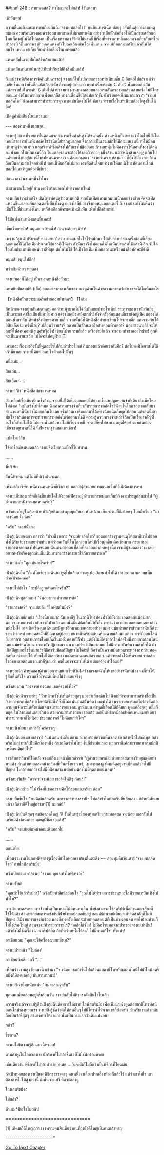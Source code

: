 ##บทที่ 248 : ถ่ายทอดสด? ทำไมผมจะไม่กล้า!
สี่วันต่อมา

เช้าวันศุกร์

ความตื่นตะลึงและการถกเถียงกันถึง ‘จางเย่ทอล์คโชว์’ บนอินเทอร์เน็ต ค่อยๆ กลับคืนสู่ความสมเหตุสมผล ความร้อนแรงของหัวข้อสนทนาซาลงไม่มากเท่าเดิม อย่างไรเสียหัวข้อที่ต่อให้เป็นกระแสสักแค่ไหนก็คงอยู่ไม่ได้ไปตลอด เป็นเรื่องธรรมดา ฟังว่าไม่นานนี้มีเรื่องที่ดาราเกาหลีหลอกลวงเกี่ยวกับเครื่องสำอางที่ ‘เป็นธรรมชาติ’ ทุกคนต่างหันไปถกเถียงกันเรื่องนั้นแทน จางเย่ที่ตกกระแสไปแล้วก็ไม่ได้สนใจ เพราะเขาเก็บเกี่ยวค่าชื่อเสียงไว้มากพอแล้ว

แฟนคลับในเวยป๋อใกล้ถึงเก้าแสนแล้ว!

แฟนคลับเดนตายในกรุ๊ปเทียปาก็พุ่งไปถึงสี่หมื่นแล้ว!

ถึงแม้ว่าจะมีเรื่องการจัดอันดับดาราอยู่ จางเย่ก็ไม่ใช่ปลายแถวของทำเนียบชั้น C อีกต่อไปแล้ว แต่ว่าเขยิบขึ้นมากว่านั้นอีกแปดเก้าลำดับ ถึงจะอยู่ปลายแถว แต่ทำเนียบระดับ C กับ D นั้นแตกต่างกัน แต่ละรายชื่อในระดับ C เต็มไปด้วยของแท้ ผ่านบททดสอบและการกลั่นกรองมาแล้วหลายครั้ง ไม่มีใครอ่อนแอ ดังนั้นแค่รายการเพิ่งออกก็สามารถเลื่อนขึ้นได้แปดเก้าขั้น นับว่ายอดเยี่ยมมากแล้ว ถ้า ‘จางเย่ทอล์คโชว์’ ยังคงสามารถทำรายการคุณภาพเช่นนี้ต่อไปได้ ชัดเจนว่ารายชื่อในทำเนียบต้องไต่สูงขึ้นได้อีก!

เปิดดูค่าชื่อเสียงในแหวนเกม

--- สองล้านหนึ่งแสนจุด!

จางเย่รู้ว่าการที่รายการในตอนแรกสามารถขึ้นลำดับสูงได้ขนาดนั้น ส่วนหนึ่งเป็นเพราะว่าโลกใบนี้ยังไม่เคยมีรายการบันเทิงทอล์คโชว์ชนิดนี้ปรากฏมาก่อน จึงกลายเป็นแรงผลักให้มีกระแสเช่นนี้ ทำให้มีคนเข้ามาดูจำนวนมาก และสร้างค่าชื่อเสียงให้กับเขาไม่น้อยเลย ถ้าชายหนุ่มไม่ต้องการให้ตอนที่สองได้ลดลง ยังอยากให้เป็นเช่นนี้อีก ในแต่ละตอนจะต้องได้ยอดวิวราวๆ หนึ่งล้าน แม้ว่าหนึ่งล้านจะดูสูงเกินไป แต่ตอนที่เขาอยู่สถานีโทรทัศน์นครหลวง แต่ละตอนของ ‘จางเย่พิเคราะห์สามก๊ก’ ก็ยังไปถึงหลายล้าน ถือเป็นความสำเร็จอย่างยิ่ง! ตอนนี้หันกลับไปมอง การตัดสินใจมาทำงานให้สถานีโทรทัศน์ออนไลน์บอกได้เลยว่าถูกต้องทีเดียว!

ก่อนเวลาเริ่มงานหนึ่งชั่วโมง

ต่งซานซานไม่อยู่ที่บ้าน เธอรีบร้อนออกไปทำรายการใหม่

จางเย่กินข้าวเช้าเสร็จ เปิดโทรทัศน์ดูข่าวตามปกติ จากนั้นเปิดแหวนเกมบนนิ้วก้อยข้างซ้าย คิดจะเปิดแหวนขึ้นมาลองจับลอตเตอรี่เสี่ยงโชคดู อย่างไรก็ยังว่างจึงกดหมุนลอตเตอรี่ ถึงจางเย่จะยังไม่เห็นว่าเข็มชี้ไปที่ตำแหน่งไหน เขาก็ยังเลือกที่จะกดเพิ่มเดิมพัน เพิ่มไปอีกสิบเท่า!

ใช้มันทั้งล้านหนึ่งแสนนี่แหละ!

เข็มเริ่มกระดิก! หมุนอย่างบ้าคลั่ง! ก่อนจะค่อยๆ ช้าลง!

เพราะ ‘ลูกเต๋าปรับระดับความยาก’ สร้างบาดแผลในใจไว้หนักมากให้กับจางเย่ สองครั้งก่อนที่เสี่ยงลอตเตอรี่ก็ได้ไอเท็มประเภทใช้แล้วทิ้งให้เขา ดังนั้นเขาจึงไม่อยากได้ไอเท็มประเภทใช้แล้วทิ้งอีก จับได้ไอเท็มประเภทพิเศษนับว่าดีที่สุด ต่อให้ไม่ใช่ ได้เป็นไอเท็มเพิ่มค่าสถานะหรือหนังสือทักษะก็ยังดี

หมุนสิ! หมุนไปอีก!

ทว่าเข็มค่อยๆ หยุดลง

จางเย่มอง ก็ได้อยู่ เป็นหมวดหนังสือทักษะ

เขาหยิบหีบสมบัติ (เล็ก) ออกมาจากช่องเก็บของ มองดูด้านในด้วยความคาดหวังว่าเขาจะได้ไอเท็มอะไร

【หนังสือทักษะระบบเครือข่ายคอมพิวเตอร์】 11 เล่ม

สีหน้าของจางเย่พลันสลดหดหู่ อดก่ายหน้าผากไม่ได้ นี่มันขยะบ้าอะไรเนี่ย! รายการของเขานับวันยิ่งเป็นกระแส ค่าชื่อเสียงยิ่งมายิ่งมาก แต่ว่าโชคยิ่งมายิ่งตกต่ำ! ยังจำครั้งก่อนตอนที่เขายังอยู่เมืองหลวงได้ ตอนนั้นเขาจับได้หนังสือทักษะมวยไทเก็ก จากนั้นยังได้หนังสือทักษะเขียนโปรแกรมอีก แถมรวมกันได้ยี่สิบเอ็ดเล่ม ครั้งนี้ล่ะ? เปลี่ยนวิชาแล้ว? กลายเป็นทักษะเครือข่าวคอมพิวเตอร์? น้องสาวนายสิ! จะให้ลูกพี่ไปสอนคอมพิวเตอร์หรือไง! เขียนโปรแกรมก็แล้ว เครือข่ายก็แล้ว จะเอามาทำซากอะไรฟระ! ลูกพี่จะเป็นดารานะเว้ย ไม่ได้จะไปอยู่ฝ่าย IT!

เอาเถอะ เรื่องมาถึงขั้นนี้พูดอะไรไปก็เปล่าประโยชน์ กินก่อนแล้วค่อยว่ากันอีกที ต่อไปคงมีโอกาสได้ใช้เจ้านี่แหละ จางเย่ได้แต่ปลอบใจตัวเองไปงั้นๆ

หนึ่งเล่ม...

สิบเล่ม...

สิบเอ็ดเล่ม...

จางเย่ ‘กิน’ หนังสือทักษะจนหมด

ยังเหลือค่าชื่อเสียงอีกหนึ่งล้าน จางเย่ไม่ได้เสี่ยงลอตเตอรี่ต่อ เขาซื้อแคปซูลความจำทีเดียวสิบเม็ดโดยไม่ลังเล กินมันเข้าไปทั้งหมด ดึงเอาความทรงจำเกี่ยวกับรายการทอล์คโชว์ดังๆ ในโลกของเขากลับมา จำนวนเท่านี้นับว่าไม่มากเกินไปเลย ครั้งก่อนเขาดึงออกมาได้เพียงน้อยนิดก็หยุดไปก่อน แต่ตอนนี้เขามั่นใจว่าถ้าต้องการจะทำรายการทอล์คโชว์ออกมาให้ดี ความรู้ความทรงจำเหล่านี้ถือเป็นเรื่องสำคัญที่อะไรก็เทียบไม่ได้ ไม่อย่างนั้นแล้วหากไม่มีเรื่องพวกนี้ จางเย่ก็คงไม่สามารถพูดได้อย่างแคล่วคล่องเชี่ยวชาญขนาดนี้ได้ นี่เป็นรากฐานของเขาเชียว!

แปดโมงสี่สิบ

ใช้ค่าชื่อเสียงหมดแล้ว จางเย่จึงเรียกรถแท็กซี่ไปทำงาน


……


ที่บริษัท

วันนี้ฟ้าครึ้ม แต่ไม่มีทีท่าว่าฝนจะตก

เพิ่งมาถึงบริษัท พนักงานคนหนึ่งก็เรียกเขา บอกว่าผู้อำนวยการแผนกเว็บทีวีเฝิงต้องการพบ

จางเย่เก็บของเสร็จก็เดินขึ้นบันไดไปยังออฟฟิศของผู้อำนวยการแผนกเว็บทีวี เคาะประตูก่อนเข้าไป "ผู้อำนวยการเฝิงหาผมเหรอครับ?"

หวังสยงก็อยู่ในห้องด้วย เฝิงกุ้ยฉินกำลังพูดคุยกับเขา หันหน้ามาเห็นจางเย่ก็ยิ้มน้อยๆ โบกมือเรียก "มา จางน้อย นั่งก่อน"

"ครับ" จางเย่นั่งลง

เฝิงกุ้ยฉินมองเขา กล่าวว่า "ช่วงนี้รายการ ‘จางเย่ทอล์คโชว์’ ของเธอสร้างฐานคนดูให้สถานีเราไม่น้อย ทั้งได้รับเสียงชมเชยท่วมท้น แต่ว่าสองวันนี้ในโลกออนไลน์มีเรื่องผุดขึ้นค่อนข้างมาก กระแสของรายการเธอตกลงไปนิดหน่อย ฉันเกรงว่าตอนที่สองที่จะออกอากาศพรุ่งนี้อาจจะมีผู้ชมลดลงบ้าง เลยอยากหารือเรื่องลูกเล่นเพิ่มเติมมาช่วยสร้างกระแสให้กับรายการเธอ”

จางเย่สงสัย "ลูกเล่นอะไรครับ?"

เฝิงกุ้ยฉินยิ้ม "ก็แค่ไอเดียของฉันนะ พูดไปแล้วอาจจะดูเพ้อเจ้อจนทำไม่ได้ เลยอยากถามความเห็นส่วนตัวของเธอ"

จางเย่ไม่เข้าใจ "สรุปคือลูกเล่นอะไรครับ?"

เฝิงกุ้ยฉินพูดออกมา "ฉันอยากจะทำรายการสด"

"รายการสด?" จางเย่ตะลึง "ไลฟ์สตรีมมิ่ง?"

เฝิงกุ้ยฉินพยักหน้า "เรื่องนี้ยากมาก ฉันเองก็รู้ ในสถานีโทรทัศน์ทั่วไปยังถ่ายทอดสดกันน้อยมาก นอกจากรายการข่าวกับแข่งกีฬาแล้ว นอกนั้นมีแต่อัดเก็บไว้ทั้งสิ้น เพราะว่าการถ่ายทอดสดคาดเดาล่วงหน้าไม่ได้ อาจเกิดเรื่องฉุกเฉินและปัญหาอีกมากมายหลายอย่างตามมา แม้แต่รายการข่าวพวกนั้นก็ด้วย ระหว่างการถ่ายทอดสดมักมีปัญหาอยู่บ่อยๆ ขนาดมีสคริปต์กับเครื่องฉายแล้วนะ แต่วงการทีวีออนไลน์ยิ่งยากกว่า อุตสาหกรรมใหม่เกิดขึ้นมาตั้งหลายปีก็จริง แต่ยังไม่มีใครกล้าไลฟ์สตรีมมิ่งรายการออนไลน์เลย แม้แต่คนในวงการเองยังปฏิเสธเพราะพวกเขาคิดว่ามันยากมาก ไม่มีทางการันตีความสำเร็จได้ ถ้าเกิดปัญหาอะไรขึ้นมาแล้วพิธีกรรับมือแก้ปัญหาไม่ได้ล่ะก็ ถือว่าเป็นความผิดพลาดระหว่างการถ่ายทอดสดที่อาจถึงตายได้ เทียบไม่ได้เลยกับความผิดพลาดตอนอัดรายการ แต่ว่าพอฉันได้เห็นรายการทอล์คโชว์ของเธอตอนแรกแล้วก็รู้เลยว่า คนอื่นอาจจะทำไม่ได้ แต่เธอต้องทำได้แน่!"

จางเย่สะอึก คำพูดของผู้อำนวยการแผนกเว็บทีวีเฝิงสร้างแรงกดดันให้เขาอย่างหนักหน่วง แต่ก็ทำให้รู้สึกตื้นตันใจ ความเชื่อใจระดับนี้หาไม่ง่ายเลยจริงๆ

หวังสยงถาม "อาจารย์จางน้อย เธอคิดว่ายังไง?"

เฝิงกุ้ยฉินหัวเราะฮ่าๆ "หัวหน้าหวังไม่เห็นด้วยสุดๆ มองว่าเสี่ยงเกินไป ถึงแม้ว่าจะสามารถสร้างชื่อเป็น ‘รายการแรกที่กล้าทำไลฟ์สตรีมมิ่ง’ ซึ่งก็ไม่แน่นะ แต่ฉันคิดว่าเธอทำได้ เพราะรายการเธอไม่ต้องตัดต่อ ควบคุมจังหวะได้ตั้งแต่ต้นจนจบรายการอย่างสมบูรณ์แบบ คำพูดที่เลือกใช้ก็ดีมาก พูดแค่ถึงจุดๆ หนึ่งก็หยุด ไม่ได้ข้ามเส้นเลยสักนิด ด้วยความสามารถของเธอแล้ว เธอเป็นพิธีกรมืออาชีพคนหนึ่งเลยทีเดียว ทำรายการมาก็ไม่น้อย ประสบการณ์ก็ไม่ด้อยกว่าใคร"

จางเย่นิ่งเงียบ เขากำลังใคร่ครวญ

เฝิงกุ้ยฉินมองเขากล่าวว่า "แน่นอน ฉันก็แค่ถาม อยากทราบความเห็นของเธอ กล้าหรือไม่กล้าพูด กล้าหรือไม่กล้าทำก็เป็นอีกเรื่องหนึ่ง ถ้าเธอคิดว่าไม่ไหว งั้นก็ช่างมันเถอะ พวกเราก็แค่ถ่ายรายการตามปกติเหมือนเดิมต่อไป"

ราวสิบกว่าวินาทีให้หลัง จางเย่ถึงเงยหน้าขึ้นกล่าวว่า "ผู้อำนวยการเฝิง ถ่ายทอดสดทางวิทยุผมเคยทำมาแล้ว ส่วนถ่ายทอดสดหน้ากล้องนี่เป็นครั้งแรก แต่...ผมจะลองดู ที่ผมคิดอยู่นานก็คิดแล้วว่าไม่มีปัญหา ไม่กล้าบอกว่าจะไม่มีที่ผิดพลาด แต่อย่างน้อยไม่มีจุดตายแน่นอน!"

หวังสยงรีบขัด "อาจารย์จางน้อย เธอคิดให้ดีๆ ก่อนสิ!"

เฝิงกุ้ยฉินกล่าว "ใช่ เรื่องนี้เธอควรจะคิดให้รอบคอบจริงๆ ก่อน"

จางเย่ยิ้มมั่นใจ "ผมคิดดีแล้วครับ นอกจากว่าทางสถานีฯ ไม่กล้าทำไลฟ์สตรีมมิ่งเสียเอง แต่ด้วยนิสัยผมแล้ว เกิดมาก็ดีใหญ่กว่าเขา[1] ผมกล้า!"

เฝิงกุ้ยฉินยินดีสุดๆ ตบมือฉาดใหญ่ "ดี งั้นคืนพรุ่งนี้สองทุ่มเตรียมถ่ายทอดสด จางน้อย เธอกลับไปเตรียมตัวก่อนเถอะ คอยดูฝีมือเธอแล้ว!"

"ครับ" จางเย่พยักหน้าก่อนเดินออกไป

……


ตอนเที่ยง

เพื่อนร่วมงานในออฟฟิศต่างรู้เรื่องที่ทำให้พวกเขาต้องตื่นตะลึง --- สองทุ่มคืนวันเสาร์ ‘จางเย่ทอล์คโชว์’ ถ่ายไลฟ์สตรีมมิ่ง!

หวังเป้ยเข้ามาหาจางเย่ "จางเย่ คุณจะทำไลฟ์เหรอ?"

จางเย่รับคำ

"คุณบ้าไปแล้วรึเปล่า?" หวังเป้ยทำสีหน้าอ่อนใจ "คุณไม่ได้ทำรายการข่าวนะ จะไลฟ์รายการบันเทิงไปทำไม?"

การถ่ายทอดสดรายการข่าวนั้นเป็นเพราะไม่มีหนทางอื่น ทั้งยังสามารถใช้สคริปต์เพื่ออ่านออกเสียงก็ใช้ได้แล้ว ส่วนพากย์สดการแข่งขันกีฬายังพอปลอดภัยอยู่ ขอแค่นักพากย์เติมมุกเล่าจุดสำคัญก็ไม่มีปัญหา ยังมีรายการแข่งขันร้องเพลงที่บางครั้งเลือกจะถ่ายทอดสด แต่ก็เป็นช่วงตอนจบ ต่อให้ร้องห่วยก็ไม่ใช่เรื่องใหญ่ ส่วนจางเย่ทำรายการอะไร? ทอล์คโชว์ไง! ไม่มีอะไรนอกจากปากของจางเย่เท่านั้น! แล้วยังไม่ใช้เครื่องฉายสคริปต์อีก ถ้าเกิดจำบทไม่ได้ล่ะก็ ไม่มีทางแก้ไข! พังแน่ๆ!

อาเชียนถาม "คุณจะใช้เครื่องฉายบทไหม?"

จางเย่ส่ายหน้า "ไม่ต้อง"

อาเชียนกับเสียวอวี่ "..."

เพื่อนร่วมงามสูงวัยคนหนึ่งเข้ามา "จางน้อย เธอบ้าบิ่นไปแล้วนะ สถานีโทรทัศน์ออนไลน์ไม่ทำไลฟ์สตรีมมิ่งก็มีเหตุผลอยู่ มันยากมากนะ!"

จางเย่ยังคงยิ้มหนักแน่น "ผมจะลองดูครับ"

ทุกคนเกลี้ยกล่อมอยู่ครึ่งค่อนวัน จางเย่กลับไม่ฟัง เขาตัดสินใจไปแล้ว

ความจริงแล้วจางเย่รู้ดีว่าเฝิงกุ้ยฉินต้องการให้เขาทำไลฟ์สตรีมมิ่ง เพื่อเพิ่มแรงดึงดูดต่อสถานีโทรทัศน์ออนไลน์ของพวกเขา จางเย่ยิ่งรู้ชัดว่าต่อให้คนอื่นๆ ไม่มีใครทำได้พวกเขาก็ยังจะทำ สำหรับเขาแล้วกลับถือเป็นข้อดีสุดๆ สามารถทำให้รายการนั้นเป็นกระแสกว่าเดิมแน่นอน!

กลัว?

ขี้ขลาด?

จางเย่ไม่มีความรู้สึกแบบนี้หรอก!

ตามคำพูดในโลกของเขา นักร้องที่ไม่กล้าขึ้นเวทีไม่ใช่นักร้องหรอก

เช่นเดียวกัน พิธีกรที่ไม่กล้าทำรายการสด....ถึงจะดังก็ไม่ถือว่าเป็นพิธีกรที่โดดเด่น

ถ้าเป้าหมายของเขาเป็นแค่พิธีกรธรรมดาๆ คนหนึ่งหาเลี้ยงปากเลี้ยงท้องก็แล้วไป แต่ว่าเขาไม่ใช่ เขาต้องการไปให้สูงกว่านี้ ดังนั้นจางเย่จึงคิดจะลองดู

ไลฟ์สตรีมมิ่ง?

ไม่กล้า?

ฉันแม่*มีอะไรไม่กล้า!




==============================

[1] เกิดมาก็ดีใหญ่กว่าเขา เพราะคนจีนเชื่อว่าคนที่ถุงน้ำดีใหญ่เป็นคนกล้าหาญ

*-*-*-*-*-*-*-*-*-*-*-*-*-*-*-*-*-*-*-*-*-*-*-*-*



[Go To Next Chapter]( ./49.md)